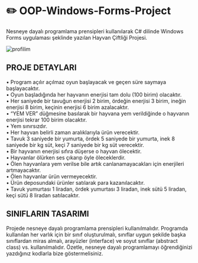 # ✏️ OOP-Windows-Forms-Project
Nesneye dayalı programlama prensipleri kullanılarak C#
dilinde Windows Forms uygulaması şeklinde yazılan Hayvan Çiftliği Projesi.

![profilim](https://i.gyazo.com/ce429f395ef0e34f663fc87fd8299570.gif)

## PROJE DETAYLARI

• Program açılır açılmaz oyun başlayacak ve geçen süre saymaya başlayacaktır. <BR>
• Oyun başladığında her hayvanın enerjisi tam dolu (100 birim) olacaktır. <BR>
• Her saniyede bir tavuğun enerjisi 2 birim, ördeğin enerjisi 3 birim, ineğin enerjisi 8 birim,
keçinin enerjisi 6 birim azalacaktır. <BR>
• “YEM VER” düğmesine basılarak bir hayvana yem verildiğinde o hayvanın enerjisi tekrar 100
birim olacaktır. <BR>
• Yem sınırsızdır. <BR>
• Her hayvan belirli zaman aralıklarıyla ürün verecektir. <BR>
• Tavuk 3 saniyede bir yumurta, ördek 5 saniyede bir yumurta, inek 8 saniyede bir kg süt, keçi 7
saniyede bir kg süt verecektir. <BR>
• Bir hayvanın enerjisi sıfıra düşerse o hayvan ölecektir. <BR>
• Hayvanlar ölürken ses çıkarıp öyle öleceklerdir. <BR>
• Ölen hayvanlara yem verilse bile artık canlanamayacakları için enerjileri artmayacaktır. <BR>
• Ölen hayvanlar ürün vermeyecektir. <BR>
• Ürün deposundaki ürünler satılarak para kazanılacaktır. <BR>
• Tavuk yumurtası 1 liradan, ördek yumurtası 3 liradan, inek sütü 5 liradan, keçi sütü 8 liradan
satılacaktır.

## SINIFLARIN TASARIMI
Projede nesneye dayalı programlama prensipleri kullanılmalıdır. Programda kullanılan her varlık için
bir sınıf oluşturulmalı, sınıflar uygun şekilde başka sınıflardan miras almalı, arayüzler (interface) ve
soyut sınıflar (abstract class) vs. kullanılmalıdır. Özetle, nesneye dayalı programlamayı öğrendiğinizi
yazdığınız kodlarla bize göstermelisiniz.
